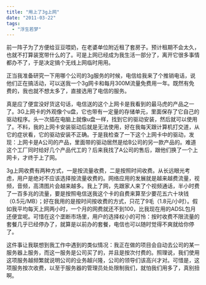 ```yaml
---
title: "用上了3g上网"
date: "2011-03-22"
tags: 
  - "浮生若梦"
---
```


前一阵子为了方便给豆豆喂奶，在老婆单位附近租了套房子。预计租期不会太久，也就不打算装宽带什么的了。可是上网已经成为我生活一部分了，离开它很多事情都办不了，于是决定搞个无线上网临时用用。

正当我准备研究一下用哪个公司的3g服务的时候，电信给我来了个推销电话，说他们正在搞活动，可以送我一个3g网卡和每月300M流量免费用一年。既然有免费的，我也就不想太多了，直接选用了电信的服务。

真是应了便宜没好货这句话，电信送的这个上网卡是我看到的最马虎的产品之一了。3G上网卡的外观像个u盘，它也带有一定量的存储单元，里面保存了它自己的驱动程序。头一次插在电脑上就像u盘一样，找到它的驱动安装，然后就可以使用了。不料，我的上网卡安装驱动后就是无法使用，好在我每天跟计算机打交道，从它的症状看，它的驱动安装不正确。于是我检查了一下这个上网卡中的驱动，发现：上网卡是A公司的产品，里面带的驱动居然是给B公司的另一款产品的。难道这个工厂同时给好几个产品代工的？后来我找了A公司的售后，跟他们换了一个上网卡，才终于上了网。

3g上网收费有两种方式，一是按流量收费，二是按照时间收费。从长远眼光考虑，用户是绝对不应该选择按流量收费的。网络应用的发展就是越来越费流量，视频，音频，高清图片会越来越多。我上了网，先跟家人来了个视频通话，半小时费了一百多兆的流量，要是按照电信送我这个卡的自费来算至少要花五六十块钱（0.5元/MB）；好在我用的是按时间按收费的方式，只花了9毛（1.8元/小时）。假如我平均每天上网两小时，一个月的网费就还不到100，比我现在用的ADSL包月还便宜呢。可惜在这个垄断市场里，用户的选择权小的可怜：按时收费不限流量的套餐几乎已经停办了，就算是以前办的套餐，电信也可以随时觉得不爽就给你停了。

这件事让我联想到我工作中遇到的类似情况：我正在做的项目会自动去公司的某一服务器上服务，而这一服务是公司买了的，并且是按次付费的。照理说，我们使用这项服务越频繁就说明公司的业务越兴隆，公司的领导们该高兴才对。可惜是，这项服务按次收费，以至于服务器的管理员处处限制我们，就怕我们用多了，真别扭啊。
